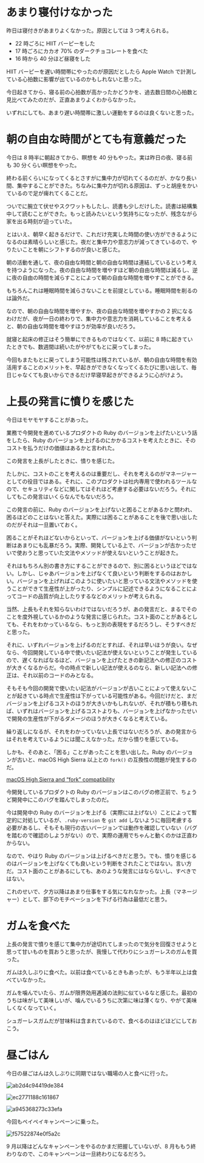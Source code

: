 # あまり寝付けなかった
昨日は寝付きがあまりよくなかった。原因としては 3 つ考えられる。

- 22 時ごろに HIIT バーピーをした
- 17 時ごろにカカオ 70% のダークチョコレートを食べた
- 16 時から 40 分ほど昼寝をした

HIIT バーピーを遅い時間帯にやったのが原因だとしたら Apple Watch で計測している心拍数に影響が出ているのかもしれないと思った。

今日起きてから、寝る前の心拍数が高かったかどうかを、過去数日間の心拍数と見比べてみたのだが、正直あまりよくわからなかった。

いずれにしても、あまり遅い時間帯に激しい運動をするのは良くないと思った。

# 朝の自由な時間がとても有意義だった
今日は 8 時半に朝起きてから、瞑想を 40 分もやった。実は昨日の夜、寝る前も 30 分くらい瞑想をやった。

終わる前くらいになってくるとさすがに集中力が切れてくるのだが、かなり長い間、集中することができた。ちなみに集中力が切れる原因は、ずっと胡座をかいているので足が痺れてくることだ。

ついでに腕立て伏せやスクワットもしたし、読書も少しだけした。読書は結構集中して読むことができた。もっと読みたいという気持ちになったが、残念ながら家を出る時刻が迫っていた。

とはいえ、朝早く起きるだけで、これだけ充実した時間の使い方ができるようになるのは素晴らしいと感じた。夜だと集中力や意志力が減ってきているので、やりたいことを朝にシフトするのが良いと感じた。

朝の活動を通して、夜の自由な時間と朝の自由な時間は連結しているという考えを持つようになった。夜の自由な時間を増やすほど朝の自由な時間は減るし、逆に夜の自由の時間を減らすことによって朝の自由な時間を増やすことができる。

もちろんこれは睡眠時間を減らさないことを前提としている。睡眠時間を削るのは論外だ。

なので、朝の自由な時間を増やすか、夜の自由な時間を増やすかの 2 択になるわけだが、夜が一日の終わりで、集中力や意志力を消耗していることを考えると、朝の自由な時間を増やすほうが効率が良いだろう。

就寝と起床の修正はそう簡単にできるものではなくて、以前に 8 時に起きていたときでも、数週間は続いたがやがてもとに戻ってしまった。

今回もまたもとに戻ってしまう可能性は残されているが、朝の自由な時間を有効活用することのメリットを、早起きができなくなってくるたびに思い出して、毎日じゃなくても良いからできるだけ早寝早起きができるように心がけよう。

# 上長の発言に憤りを感じた
今日はモヤモヤすることがあった。

業務で今開発を進めているプロダクトの Ruby のバージョンを上げたいという話をしたら、Ruby のバージョンを上げるのにかかるコストを考えたときに、そのコストを払うだけの価値はあるかと言われた。

この発言を上長がしたときに、憤りを感じた。

たしかに、コストのことを考えるのは重要だし、それを考えるのがマネージャーとしての役目ではある。それに、このプロダクトは社内専用で使われるツールなので、セキュリティなどに関してはそれほど考慮する必要はないだろう。それにしてもこの発言はいくらなんでもないだろう。

この発言の前に、Ruby のバージョンを上げないと困ることがあるかと問われ、困るほどのことはないと答えた。実際には困ることがあることを後で思い出したのだがそれは一旦置いておく。

困ることがそれほどないからといって、バージョンを上げる価値がないという判断はあまりにも乱暴だろう。実際、開発している上で、バージョンが古かったせいで使おうと思っていた文法やメソッドが使えないということが起きた。

それはもちろん別の書き方にすることができるので、別に困るというほどではない。しかし、じゃあバージョンを上げなくて良いという判断をするのはおかしい。バージョンを上げればこのように使いたいと思っている文法やメソッドを使うことができて生産性が上がったり、シンプルに記述できるようになることによってコードの品質が向上したりするなどのメリットが考えられる。

当然、上長もそれを知らないわけではないだろうが、あの発言だと、まるでそのことを度外視しているかのような発言に感じられた。コスト面のことがあるとしても、それをわかっているなら、もっと別の表現をするだろうし、そうすべきだと思った。

それに、いずれバージョンを上げるのだとすれば、それは早いほうが良い。なぜなら、今回開発している中で使いたい記法が使えないということが発生しているので、遅くなればなるほど、バージョンを上げたときの新記法への修正のコストが大きくなるからだ。今の時点で新しい記法が使えるのなら、新しい記法への修正は、それ以前のコードのみとなる。

そもそも今回の開発で使いたい記法がバージョンが古いことによって使えないことが起きている時点で生産性は下がっている可能性がある。今回だけだと、まだバージョンを上げるコストのほうが大きいかもしれないが、それが積もり積もれば、いずれはバージョンを上げるコストよりも、バージョンを上げなかったせいで開発の生産性が下がるダメージのほうが大きくなると考えている。

繰り返しになるが、それをわかっていない上長ではないだろうが、あの発言からはそれを考えているようには聞こえなかった。だから憤りを感じている。

しかも、そのあと、「困る」ことがあったことを思い出した。Ruby のバージョンが古いと、macOS High Sierra 以上との `fork()` の互換性の問題が発生するのだ。

[macOS High Sierra and “fork” compatibility](https://bugs.ruby-lang.org/issues/14009)

今開発しているプロダクトの Ruby のバージョンはこのバグの修正前で、ちょうど開発中にこのバグを踏んでしまったのだ。

今は開発中の Ruby のバージョンを上げる（実際には上げない）ことによって暫定的に対処しているが、`.ruby-version` を `git add` しないように毎回考慮する必要があるし、そもそも現行の古いバージョンでは動作を確認していない（バグを踏むので確認のしようがない）ので、実際の運用でちゃんと動くのかは正直わからない。

なので、やはり Ruby のバージョンは上げるべきだと思う。でも、憤りを感じるのはバージョンを上げなくても良いという判断をされたことではない。言い方だ。コスト面のことがあるにしても、あのような発言にはならないし、すべきではない。

これのせいで、夕方以降はあまり仕事をする気になれなかった。上長（マネージャー）として、部下のモチベーションを下げる行為は最低だと思う。

# ガムを食べた
上長の発言で憤りを感じて集中力が途切れてしまったので気分を回復させようと思って甘いものを買おうと思ったが、我慢して代わりにシュガーレスのガムを買った。

ガムは久しぶりに食べた。以前は食べているときもあったが、もう半年以上は食べていなかった。

ガムを噛んでいたら、ガムが限界効用逓減の法則に似ているなと感じた。最初のうちは味がして美味しいが、噛んでいるうちに次第に味は薄くなり、やがて美味しくなくなっていく。

シュガーレスガムだが甘味料は含まれているので、食べるのはほどほどにしておこう。

# 昼ごはん
今日の昼ごはんは久しぶりに同期ではない職場の人と食べに行った。

![ab2d4c94419de384](https://noraworld.github.io/box-bulbasaur/2019/08/ab2d4c94419de384.jpg)

![ec2771188c161867](https://noraworld.github.io/box-bulbasaur/2019/08/ec2771188c161867.jpg)

![a945368273c33efa](https://noraworld.github.io/box-bulbasaur/2019/08/a945368273c33efa.jpg)

今回もペイペイキャンペーンに乗った。

![f57522874e0f5a2c](https://noraworld.github.io/box-bulbasaur/2019/08/f57522874e0f5a2c.png)

9 月以降はどんなキャンペーンをやるのかまだ把握していないが、8 月ももう終わりなので、このキャンペーンは一旦終わりになるだろう。
